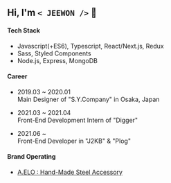 ## Hi, I'm `< JEEWON />`  👻

#### Tech Stack
  + Javascript(+ES6), Typescript, React/Next.js, Redux
  + Sass, Styled Components
  + Node.js, Express, MongoDB

#### Career
  + 2019.03 ~ 2020.01 <br/>
    Main Designer of "S.Y.Company" in Osaka, Japan

  + 2021.03 ~ 2021.04 <br/>
    Front-End Development Intern of "Digger"
  
  + 2021.06 ~ <br/>
    Front-End Developer in "J2KB" & "Plog"
  
#### Brand Operating
  + [A.ELO : Hand-Made Steel Accessory](https://www.idus.com/a-elo)
